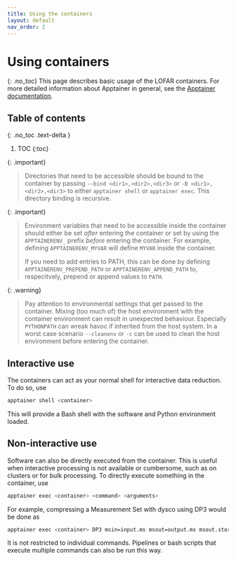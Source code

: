 ```yaml
---
title: Using the containers
layout: default
nav_order: 2
---
```


# Using containers
{: .no_toc}
This page describes basic usage of the LOFAR containers. For more detailed information about Apptainer in general, see the [Apptainer documentation](https://apptainer.org/docs/user/main/index.html).

## Table of contents
{: .no_toc .text-delta }

1. TOC
{:toc}

{: .important}
> Directories that need to be accessible should be bound to the container by passing `--bind <dir1>,<dir2>,<dir3>` or `-B <dir1>,<dir2>,<dir3>` to either `apptainer shell` or `apptainer exec`. This directory binding is recursive.

{: .important}
> Environment variables that need to be accessible inside the container should either be set _after_ entering the container or set by using the `APPTAINERENV_` prefix _before_ entering the container. For example, defining `APPTAINERENV_MYVAR` will define `MYVAR` inside the container.
>
> If you need to add entries to PATH, this can be done by defining `APPTAINERENV_PREPEND_PATH` or `APPTAINERENV_APPEND_PATH` to, respecitvely, prepend or append values to `PATH`.

{: .warning}
> Pay attention to environmental settings that get passed to the container. Mixing (too much of) the host environment with the container environment can result in unexpected behaviour. Especially `PYTHONPATH` can wreak havoc if inherited from the host system. In a worst case scenario `--cleanenv` or `-c` can be used to clean the host environment before entering the container.

## Interactive use
The containers can act as your normal shell for interactive data reduction. To do so, use

```bash
apptainer shell <container>
```
This will provide a Bash shell with the software and Python environment loaded.

## Non-interactive use
Software can also be directly executed from the container. This is useful when interactive processing is not available or cumbersome, such as on clusters or for bulk processing. To directly execute something in the container, use

```bash
apptainer exec <container> <command> <arguments>
```
For example, compressing a Measurement Set with dysco using DP3 would be done as

```bash
apptainer exec <container> DP3 msin=input.ms msout=output.ms msout.storagemanager=dysco steps=[]
```
It is not restricted to individual commands. Pipelines or bash scripts that execute multiple commands can also be run this way.